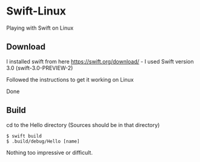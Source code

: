 # Swift-Linux
Playing with Swift on Linux

## Download
I installed swift from here
https://swift.org/download/ - I used Swift version 3.0 (swift-3.0-PREVIEW-2)

Followed the instructions to get it working on Linux

Done

## Build
cd to the Hello directory (Sources should be in that directory)
```
$ swift build
$ .build/debug/Hello [name]
```

Nothing too impressive or difficult. 
